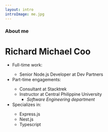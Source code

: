 ```yaml
---
layout: intro
introImage: me.jpg
---
```


### About me

# Richard Michael Coo

- <twemoji-hourglass-done /> Full-time work:
  *  Senior Node.js Developer at <fancy-link href="https://devpartners.co/">Dev Partners</fancy-link>
- <twemoji-eleven-oclock /> Part-time engagements:
  * Consultant at <fancy-link href="https://stacktrek.com/">Stacktrek</fancy-link> 
  * Instructor at <fancy-link href="https://cpu.edu.ph/">Central Philippine University</fancy-link> 
    + _Software Engineering department_
- <twemoji-man-technologist /> Specializes in:
  * <logos-express /> Express.js
  * <logos-nestjs /> Nest.js
  * <logos-typescript-icon /> Typescript

<style>
  .fancy-link {
    border-color: currentColor;
    border-style: dashed;
    border-bottom-width: 1px;
  }
</style>